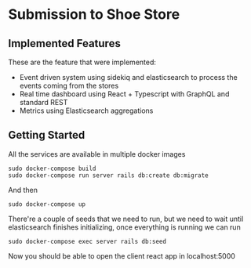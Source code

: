 # Submission to Shoe Store

## Implemented Features

These are the feature that were implemented:

- Event driven system using sidekiq and elasticsearch to process the events coming from the stores
- Real time dashboard using React + Typescript with GraphQL and standard REST
- Metrics using Elasticsearch aggregations

## Getting Started

All the services are available in multiple docker images

```
sudo docker-compose build
sudo docker-compose run server rails db:create db:migrate
```

And then

```
sudo docker-compose up
```

There're a couple of seeds that we need to run, but we need to wait until elasticsearch finishes initializing, once everything is running we can run

```
sudo docker-compose exec server rails db:seed
```

Now you should be able to open the client react app in localhost:5000
